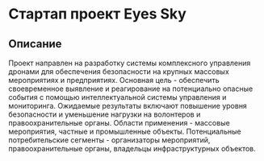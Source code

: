 # Стартап проект Eyes Sky

## Описание
Проект направлен на разработку системы комплексного управления дронами для обеспечения безопасности на крупных массовых мероприятиях и предприятиях. 
Основная цель - обеспечить своевременное выявление и реагирование на потенциально опасные события с помощью интеллектуальной системы управления и мониторинга. 
Ожидаемые результаты включают повышение уровня безопасности и уменьшение нагрузки на волонтеров и правоохранительные органы. Области применения - массовые мероприятия, частные и промышленные объекты. Потенциальные потребительские сегменты - организаторы мероприятий, правоохранительные органы, владельцы инфраструктурных объектов.
